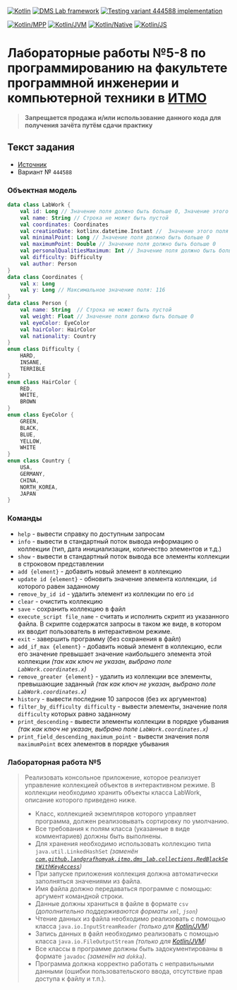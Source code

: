 [![Kotlin](https://img.shields.io/badge/Kotlin-1.6.21-blue.svg?logo=kotlin)](http://kotlinlang.org)
[![DMS Lab framework](https://img.shields.io/badge/DMS%20Lab%20framework-1.0--b0+--SNAPSHOT-blue.svg)](https://github.com/landgrafhomyak/itmo-dms-lab)
[![Testing variant 444588 implementation](https://github.com/landgrafhomyak/itmo-dms-lab/actions/workflows/v444588-test.yml/badge.svg)](https://github.com/landgrafhomyak/itmo-dms-lab/actions/workflows/v444588-test.yml)

[![Kotlin/MPP](https://img.shields.io/badge/Kotlin/MPP-7F52FF.svg)](https://kotlinlang.org/docs/multiplatform.html)
[![Kotlin/JVM](https://img.shields.io/badge/Kotlin/JVM-7F52FF.svg)](https://kotlinlang.org/docs/jvm-get-started.html)
[![Kotlin/Native](https://img.shields.io/badge/Kotlin/Native-7F52FF.svg)](https://kotlinlang.org/docs/native-get-started.html)
[![Kotlin/JS](https://img.shields.io/badge/Kotlin/JS-7F52FF.svg)](https://kotlinlang.org/docs/js-get-started.html)

# Лабораторные работы №5-8 по программированию на факультете программной инженерии и компьютерной техники в [ИТМО](http://itmo.ru)

> **Запрещается продажа и/или использование данного кода для получения зачёта путём сдачи практику**

## Текст задания

* [Источник](https://se.ifmo.ru/courses/programming)
* Вариант № `444588`

### Объектная модель

```kotlin
data class LabWork {
    val id: Long // Значение поля должно быть больше 0, Значение этого поля должно быть уникальным, Значение этого поля должно генерироваться автоматически
    val name: String // Строка не может быть пустой
    val coordinates: Coordinates
    val creationDate: kotlinx.datetime.Instant //  Значение этого поля должно генерироваться автоматически (оригинальный тип: java.time.ZonedDateTime creationDate)
    val minimalPoint: Long // Значение поля должно быть больше 0
    val maximumPoint: Double // Значение поля должно быть больше 0
    val personalQualitiesMaximum: Int // Значение поля должно быть больше 0
    val difficulty: Difficulty
    val author: Person
}
data class Coordinates {
    val x: Long
    val y: Long // Максимальное значение поля: 116
}
data class Person {
    val name: String  // Строка не может быть пустой
    val weight: Float // Значение поля должно быть больше 0
    val eyeColor: EyeColor
    val hairColor: HairColor
    val nationality: Country
}
enum class Difficulty {
    HARD,
    INSANE,
    TERRIBLE
}
enum class HairColor {
    RED,
    WHITE,
    BROWN
}
enum class EyeColor {
    GREEN,
    BLACK,
    BLUE,
    YELLOW,
    WHITE
}
enum class Country {
    USA,
    GERMANY,
    CHINA,
    NORTH_KOREA,
    JAPAN
}
```

### Команды

* `help` - вывести справку по доступным запросам
* `info` - вывести в стандартный поток вывода информацию о коллекции (тип, дата инициализации, количество элементов и
  т.д.)
* `show` - вывести в стандартный поток вывода все элементы коллекции в строковом представлении
* `add {element}` - добавить новый элемент в коллекцию
* `update id {element}` - обновить значение элемента коллекции, `id` которого равен заданному
* `remove_by_id id` - удалить элемент из коллекции по его `id`
* `clear` - очистить коллекцию
* `save` - сохранить коллекцию в файл
* `execute_script file_name` - считать и исполнить скрипт из указанного файла. В скрипте содержатся запросы в таком же
  виде, в котором их вводит пользователь в интерактивном режиме.
* `exit` - завершить программу (без сохранения в файл)
* `add_if_max {element}` - добавить новый элемент в коллекцию, если его значение превышает значение наибольшего элемента
  этой коллекции _(так как ключ не указан, выбрано поле `LabWork.coordinates.x`)_
* `remove_greater {element}` - удалить из коллекции все элементы, превышающие заданный _(так как ключ не указан, выбрано
  поле `LabWork.coordinates.x`)_
* `history` - вывести последние 10 запросов (без их аргументов)
* `filter_by_difficulty difficulty` - вывести элементы, значение поля `difficulty` которых равно заданному
* `print_descending` - вывести элементы коллекции в порядке убывания _(так как ключ не указан, выбрано
  поле `LabWork.coordinates.x`)_
* `print_field_descending_maximum_point` - вывести значения поля `maximumPoint` всех элементов в порядке убывания

### Лабораторная работа №5

> Реализовать консольное приложение, которое реализует управление коллекцией объектов в интерактивном режиме. В коллекции необходимо хранить объекты класса LabWork, описание которого приведено ниже.
> * Класс, коллекцией экземпляров которого управляет программа, должен реализовывать сортировку по умолчанию.
> * Все требования к полям класса (указанные в виде комментариев) должны быть выполнены.
> * Для хранения необходимо использовать коллекцию типа `java.util.LinkedHashSet` _(заменён [`com.github.landgrafhomyak.itmo.dms_lab.collections.RedBlackSetWithKeyAccess`](/common/src/commonMain/kotlin/com/github/landgrafhomyak/itmo/dms_lab/collections/Wrappers.kt))_
> * При запуске приложения коллекция должна автоматически заполняться значениями из файла.
> * Имя файла должно передаваться программе с помощью: аргумент командной строки.
> * Данные должны храниться в файле в формате `csv` _(дополнительно поддерживаются форматы `xml`, `json`)_
> * Чтение данных из файла необходимо реализовать с помощью класса `java.io.InputStreamReader` _(только для [Kotlin/JVM](https://kotlinlang.org/docs/jvm-get-started.html))_
> * Запись данных в файл необходимо реализовать с помощью класса `java.io.FileOutputStream` _(только для [Kotlin/JVM](https://kotlinlang.org/docs/jvm-get-started.html))_
> * Все классы в программе должны быть задокументированы в формате `javadoc` _(заменён на `dokka`)_.
> * Программа должна корректно работать с неправильными данными (ошибки пользовательского ввода, отсутствие прав доступа к файлу и т.п.).